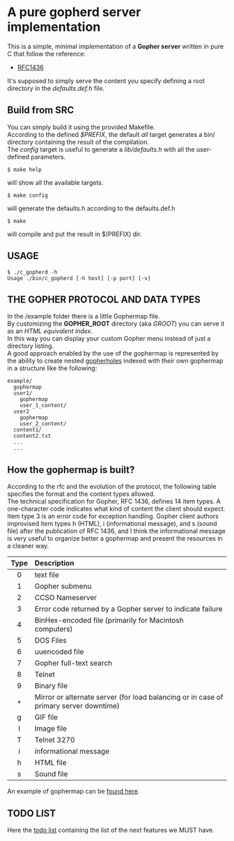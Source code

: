 A pure gopherd server implementation
===

This is a simple, minimal implementation of a **Gopher server** written in pure C that follow the reference:

* [RFC1436](https://tools.ietf.org/html/rfc1436)

It's supposed to simply serve the content you specify defining a root directory in the _defaults.def.h_
file.

Build from SRC
---

You can simply build it using the provided Makefile.<br>
According to the defined _$PREFIX_, the default _all_ target generates a bin/ directory containing the result
of the compilation.<br>
The _config_ target is useful to generate a _lib/defaults.h_ with all the user-defined parameters.


    $ make help

will show all the available targets.

    $ make config

will generate the defaults.h according to the defaults.def.h

    $ make

will compile and put the result in $(PREFIX) dir.


USAGE
---

    $ ./c_gopherd -h
    Usage ./bin/c_gopherd [-h host] [-p port] [-v]


THE GOPHER PROTOCOL AND DATA TYPES
---
In the /example folder there is a little Gophermap file.<br>
By customizing the **GOPHER_ROOT** directory (aka *GROOT*)
you can serve it as an *HTML equivalent index*.<br>
In this way you can display your custom Gopher menu instead of just a directory listing.<br>
A good approach enabled by the use of the gophermap is represented by the ability to create
nested [gopherholes](https://gopher.zone/posts/tutorial-for-absolute-beginners) indexed with
their own gophermap in a structure like the following:

    example/
      gophermap
      user1/
        gophermap
        user_1_content/
      user2
        gophermap
        user_2_content/
      content1/
      content2.txt
      ...
      ...


How the gophermap is built?
---

According to the rfc and the evolution of the protocol, the following table specifies the format and the content types
allowed.<br>
The technical specification for Gopher, RFC 1436, defines 14 item types. A one-character code indicates what kind of
content the client should expect.<br>
Item type 3 is an error code for exception handling. Gopher client authors improvised item types h (HTML),
i (informational message), and s (sound file) after the publication of RFC 1436, and I think the informational message
is very useful to organize better a gophermap and present the resources in a cleaner way.<br>

| Type   |      Description      |
|:----------:|:-------------|
| 0 | text file |
| 1 | Gopher submenu   |
| 2 | CCSO Nameserver |
| 3 | Error code returned by a Gopher server to indicate failure |
| 4 | BinHex-encoded file (primarily for Macintosh computers)   |
| 5 | DOS Files |
| 6 | uuencoded file |
| 7 | Gopher full-text search   |
| 8 | Telnet |
| 9 | Binary file |
| + | Mirror or alternate server (for load balancing or in case of primary server downtime)   |
| g | GIF file |
| I | Image file |
| T | Telnet 3270 |
| i | informational message |
| h | HTML file |
| s | Sound file |

An example of gophermap can be [found here](example/gophermap).


TODO LIST
---
Here the [todo list](TODO) containing the list of the next features we MUST have.

